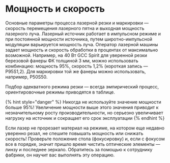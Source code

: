 # Мощность и скорость

Основные параметры процесса лазерной резки и маркировки — скорость перемещения лазерного пятна и выходная мощность лазерного луча. Лазерный источник работает в импульсном режиме и при постоянной мощности источника, путем широтно-импульсной модуляции варьируется мощность луча. Оператор лазерной машины задает мощность и скорость обработки в процентах от максимально возможной. Например, на 40 Вт GCC Spirit для уверенной резки березовой фанеры ФК толщиной 3 мм, можно использовать комбинацию: мощность 95%, скорость 1,2% (короткая запись — P95S1,2). Для маркировки той же фанеры можно использовать, например, P50S50.&#x20;

Подбор адекватного режима резки — всегда эмпирический процесс, ориентировочные режимы приводятся в таблице.

{% hint style="danger" %}
Никогда не используйте значение мощности больше 95%! Увеличение мощности выше этого значения приводит к незначительному росту производительности, но серьезно увеличивает нагрузку на источник и сокращает его срок эксплуатации
{% endhint %}

Если лазер не прорезает материал на режиме, на котором еще недавно уверенно резал, не спешите повышать мощность или снижать скорость! Проверьте положение стола (фокусировку) и, если с фокусом все в порядке, значит пришло время чистить оптические элементы — линзу и последнее зеркало. Обратитесь за помощью к сотруднику фабрики, он научит вас выполнять эту операцию.
